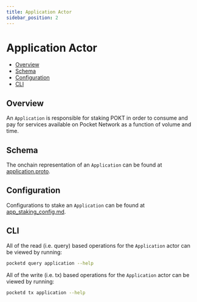 ```yaml
---
title: Application Actor
sidebar_position: 2
---
```


# Application Actor <!-- omit in toc -->

- [Overview](#overview)
- [Schema](#schema)
- [Configuration](#configuration)
- [CLI](#cli)

## Overview

An `Application` is responsible for staking POKT in order to consume and pay for
services available on Pocket Network as a function of volume and time.

## Schema

The onchain representation of an `Application` can be found at [application.proto](https://github.com/pokt-network/poktroll/blob/main/proto/pocket/application/application.proto).

## Configuration

Configurations to stake an `Application` can be found at [app_staking_config.md](../../operate/configs/app_staking_config.md).

## CLI

All of the read (i.e. query) based operations for the `Application` actor can be
viewed by running:

```bash
pocketd query application --help
```

All of the write (i.e. tx) based operations for the `Application` actor can be
viewed by running:

```bash
pocketd tx application --help
```
